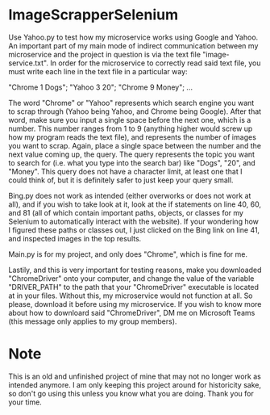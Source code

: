 # ImageScrapperSelenium

Use Yahoo.py to test how my microservice works using Google and Yahoo. An important part of my main mode of indirect communication between my microservice
and the project in question is via the text file "image-service.txt". In order for the microservice to correctly read said text file, you must write 
each line in the text file in a particular way:

"Chrome 1 Dogs"; "Yahoo 3 20"; "Chrome 9 Money"; ...

The word "Chrome" or "Yahoo" represents which search engine you want to scrap through (Yahoo being Yahoo, and Chrome being Google). After that word, make sure
you input a single space before the next one, which is a number. This number ranges from 1 to 9 (anything higher would screw up how my program reads the
text file), and represents the number of images you want to scrap. Again, place a single space between the number and the next value coming up, the query. 
The query represents the topic you want to search for (i.e. what you type into the search bar) like "Dogs", "20", and "Money". This query does not have a 
character limit, at least one that I could think of, but it is definitely safer to just keep your query small.

Bing.py does not work as intended (either overworks or does not work at all), and if you wish to take look at it, look at the if statements on line 
40, 60, and 81 (all of which contain important paths, objects, or classes for my Selenium to automatically interact with the website). If your wondering
how I figured these paths or classes out, I just clicked on the Bing link on line 41, and inspected images in the top results.

Main.py is for my project, and only does "Chrome", which is fine for me. 

Lastily, and this is very important for testing reasons, make you downloaded "ChromeDriver" onto your computer, and change the value of the variable 
"DRIVER_PATH" to the path that your "ChromeDriver" executable is located at in your files. Without this, my microservice would not function at all. 
So please, download it before using my microservice. If you wish to know more about how to downloard said "ChromeDriver", DM me on Microsoft Teams (this
message only applies to my group members).

# Note

This is an old and unfinished project of mine that may not no longer work as intended anymore. I am only keeping this project around for historicity sake, so don't go using this unless you know what you are doing. Thank you for your time.
